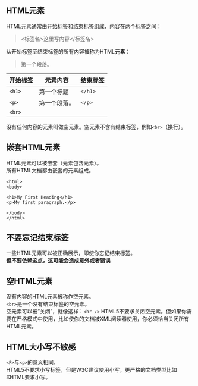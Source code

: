 ## HTML元素
HTML元素通常由开始标签和结束标签组成，内容在两个标签之间：
> <标签名>这里写内容</标签名>

从开始标签至结束标签的所有内容被称为HTML**元素**：

> <p>第一个段落。</p>  

|开始标签|元素内容|结束标签|
|-|-|-|
|`<h1>`|第一个标题|`</h1>`|
|`<p>`|第一个段落。|`</p>`|
|`<br>`|||

没有任何内容的元素叫做空元素。空元素不含有结束标签，例如`<br>`（换行）。
## 嵌套HTML元素
HTML元素可以被嵌套（元素包含元素）。  
所有HTML文档都由嵌套的元素组成。  

```
<html>
<body>

<h1>My First Heading</h1>
<p>My first paragraph.</p>

</body>
</html>
```
## 不要忘记结束标签
一些HTML元素可以被正确展示，即使你忘记结束标签。  
**但不要依赖这点，这可能会造成意外或者错误**
## 空HTML元素
没有内容的HTML元素被称作空元素。  
`<br>`是一个没有结束标签的空元素。  
空元素可以被“关闭”，就像这样：`<br />`
HTML5不要求关闭空元素。但如果你需要在严格模式中使用，比如使你的文档被XML阅读器使用，你必须恰当关闭所有HTML元素。
## HTML大小写不敏感
`<P>`与`<p>`的意义相同.  
HTML5不要求小写标签，但是W3C建议使用小写，更严格的文档类型比如XHTML要求小写。
